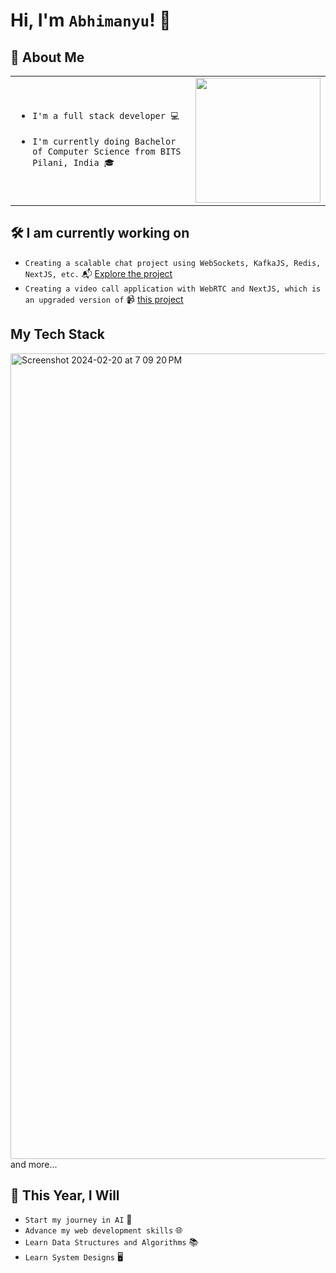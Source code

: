 # Hi, I'm `Abhimanyu`! 👋

## 🚀 About Me
<table>
<tr>
<td>
  
- `I'm a full stack developer 💻`

- `I'm currently doing Bachelor of Computer Science from BITS Pilani, India 🎓`


</td>
<td>
<img src="https://user-images.githubusercontent.com/74038190/213866269-5d00981c-7c98-46d7-8a8e-16f462f15227.gif" width="200" height="200">
</td>
</tr>
</table>

## 🛠️ I am currently working on
- `Creating a scalable chat project using WebSockets, KafkaJS, Redis, NextJS, etc.` 📬 [Explore the project](https://github.com/Abhi1992002/scalable_chat_application)
- `Creating a video call application with WebRTC and NextJS, which is an upgraded version of` 📹 [this project](https://github.com/Abhi1992002/video_chat)

## My Tech Stack
<img width="1289" alt="Screenshot 2024-02-20 at 7 09 20 PM" src="https://github.com/Abhi1992002/Abhi1992002/assets/122007096/1897daf7-6b15-445f-a51e-df9850f153d9">
and more...

## 🎯 This Year, I Will

- `Start my journey in AI` 🧠
- `Advance my web development skills` 🌐
- `Learn Data Structures and Algorithms` 📚
- `Learn System Designs` 🖥️
